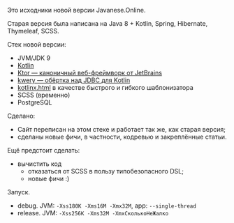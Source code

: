
Это исходники новой версии Javanese.Online.

Старая версия была написана на
Java 8 + Kotlin, Spring, Hibernate, Thymeleaf, SCSS.

Стек новой версии:
* JVM/JDK 9
* [Kotlin](https://github.com/JetBrains/kotlin)
* [Ktor — каноничный веб-фреймворк от JetBrains](https://github.com/kotlin/ktor)
* [kwery — обёртка над JDBC для Kotlin](https://github.com/andrewoma/kwery/)
* [kotlinx.html](https://github.com/Kotlin/kotlinx.html) в качестве быстрого и гибкого шаблонизатора
* SCSS (временно)
* PostgreSQL

Сделано:
* Сайт переписан на этом стеке и работает так же, как старая версия;
* сделаны новые фичи, в частности, кодревью и закреплённые статьи.

Ещё предстоит сделать:
* вычистить код
  * отказаться от SCSS в пользу типобезопасного DSL;
  * новые фичи :)

Запуск.
  * debug. JVM: `-Xss180K -Xms16M -Xmx32M`, app: `--single-thread`
  * release. JVM: `-Xss256K -Xms32M -XmxСколькоНеЖалко`

